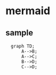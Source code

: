 # mermaid

## sample


```mermaid
  graph TD;
      A-->B;
      A-->C;
      B-->D;
      C-->D;
```